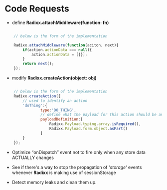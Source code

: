 # Code Requests

- define **Radixx.attachMiddleware(function: fn)**

```js

	// below is the form of the implementation

	Radixx.attachMiddleware(function(aciton, next){
		if(action.actionData === null){
			action.actionData = [{}];
		}
		return next();
	});
```

- modify **Radixx.createAction(object: obj)**

```js

	// below is the form of the implementation
	Radixx.createAction({
		// used to identify an action
		'doThing':{
				type:'DO_THING',
				// define what the payload for this action should be and look like
				payloadDefinition:[
					Radixx.Payload.typing.array.isRequired(),
					Radixx.Payload.form.object.asPart()
				]
		}	
	});
```

- Optimize <q>onDispatch</q> event not to fire only when any store data ACTUALLY changes

- See if there's a way to stop the propagation of _'storage'_ events whenever **Radixx** is making use of sessionStorage

- Detect memory leaks and clean them up.
